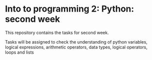 # Into to programming 2: Python: second week

This repository contains the tasks for second week.

Tasks will be assigned to check the understanding of python variables, logical expressions, arithmetic operators, data types, logical operators, loops and lists